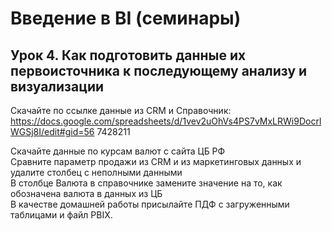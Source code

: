 # Введение в BI (семинары)
## Урок 4. Как подготовить данные их первоисточника к последующему анализу и визуализации

Скачайте по ссылке данные из CRM и Справочник:
https://docs.google.com/spreadsheets/d/1vev2uOhVs4PS7vMxLRWi9DocrlWGSj8I/edit#gid=56 7428211  

Скачайте данные по курсам валют с сайта ЦБ РФ  
Сравните параметр продажи из CRM и из маркетинговых данных и удалите столбец с неполными данными  
В столбце Валюта в справочнике замените значение на то, как обозначена валюта в данных из ЦБ  
В качестве домашней работы присылайте ПДФ с загруженными таблицами и файл PBIX.  